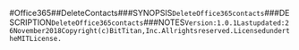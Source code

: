 #Office365##DeleteContacts###SYNOPSIS```DeleteOffice365contacts```###DESCRIPTION```DeleteOffice365contacts```###NOTES```Version:1.0.1Lastupdated:26November2018Copyright(c)BitTitan,Inc.Allrightsreserved.LicensedundertheMITLicense.```
